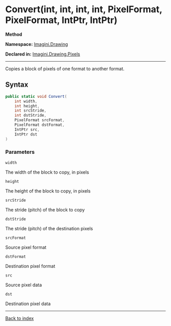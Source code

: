 # Convert(int, int, int, int, PixelFormat, PixelFormat, IntPtr, IntPtr)

**Method**

**Namespace:** [Imagini.Drawing](Imagini.Drawing.md)

**Declared in:** [Imagini.Drawing.Pixels](Imagini.Drawing.Pixels.md)

------



Copies a block of pixels of one format to another format.


## Syntax

```csharp
public static void Convert(
	int width,
	int height,
	int srcStride,
	int dstStride,
	PixelFormat srcFormat,
	PixelFormat dstFormat,
	IntPtr src,
	IntPtr dst
)
```

### Parameters

`width`

The width of the block to copy, in pixels

`height`

The height of the block to copy, in pixels

`srcStride`

The stride (pitch) of the block to copy

`dstStride`

The stride (pitch) of the destination pixels

`srcFormat`

Source pixel format

`dstFormat`

Destination pixel format

`src`

Source pixel data

`dst`

Destination pixel data

------

[Back to index](index.md)